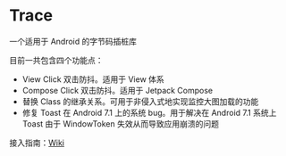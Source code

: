 # Trace

一个适用于 Android 的字节码插桩库

目前一共包含四个功能点：

- View Click 双击防抖。适用于 View 体系
- Compose Click 双击防抖。适用于 Jetpack Compose
- 替换 Class 的继承关系。可用于非侵入式地实现监控大图加载的功能
- 修复 Toast 在 Android 7.1 上的系统 bug。用于解决在 Android 7.1 系统上 Toast 由于 WindowToken 失效从而导致应用崩溃的问题

接入指南：[Wiki](https://github.com/leavesCZY/Trace/wiki)